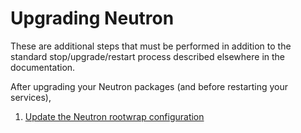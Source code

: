 # Upgrading Neutron

These are additional steps that must be performed in addition to the standard stop/upgrade/restart process described elsewhere in the documentation.

After upgrading your Neutron packages (and before restarting your
services), 

1. [Update the Neutron rootwrap configuration](config-neutron.html)


